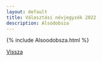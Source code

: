 ```yaml
---
layout: default
title: Választási névjegyzék 2022
description: Alsódobsza
---
```


{% include Alsoodobsza.html %}

[Vissza](./)